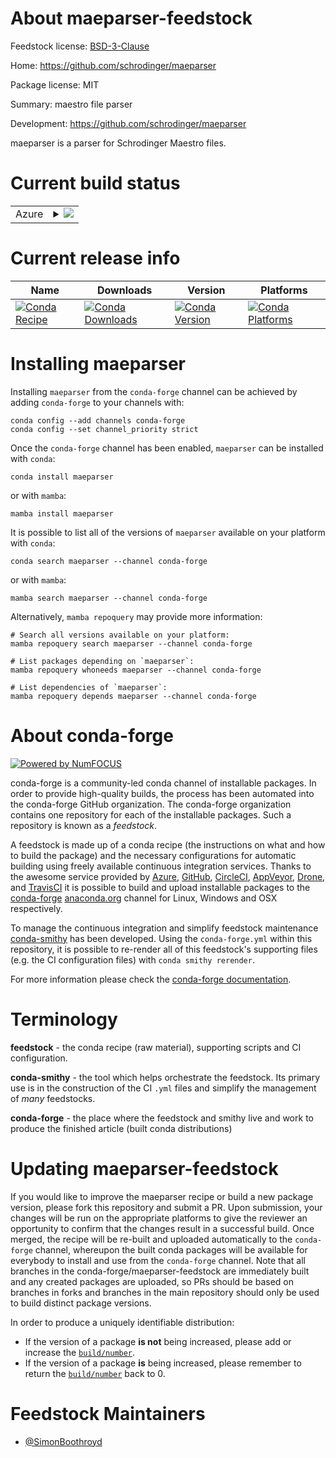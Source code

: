 About maeparser-feedstock
=========================

Feedstock license: [BSD-3-Clause](https://github.com/conda-forge/maeparser-feedstock/blob/main/LICENSE.txt)

Home: https://github.com/schrodinger/maeparser

Package license: MIT

Summary: maestro file parser

Development: https://github.com/schrodinger/maeparser

maeparser is a parser for Schrodinger Maestro files.


Current build status
====================


<table>
    
  <tr>
    <td>Azure</td>
    <td>
      <details>
        <summary>
          <a href="https://dev.azure.com/conda-forge/feedstock-builds/_build/latest?definitionId=24807&branchName=main">
            <img src="https://dev.azure.com/conda-forge/feedstock-builds/_apis/build/status/maeparser-feedstock?branchName=main">
          </a>
        </summary>
        <table>
          <thead><tr><th>Variant</th><th>Status</th></tr></thead>
          <tbody><tr>
              <td>linux_64</td>
              <td>
                <a href="https://dev.azure.com/conda-forge/feedstock-builds/_build/latest?definitionId=24807&branchName=main">
                  <img src="https://dev.azure.com/conda-forge/feedstock-builds/_apis/build/status/maeparser-feedstock?branchName=main&jobName=linux&configuration=linux%20linux_64_" alt="variant">
                </a>
              </td>
            </tr><tr>
              <td>osx_64</td>
              <td>
                <a href="https://dev.azure.com/conda-forge/feedstock-builds/_build/latest?definitionId=24807&branchName=main">
                  <img src="https://dev.azure.com/conda-forge/feedstock-builds/_apis/build/status/maeparser-feedstock?branchName=main&jobName=osx&configuration=osx%20osx_64_" alt="variant">
                </a>
              </td>
            </tr><tr>
              <td>win_64</td>
              <td>
                <a href="https://dev.azure.com/conda-forge/feedstock-builds/_build/latest?definitionId=24807&branchName=main">
                  <img src="https://dev.azure.com/conda-forge/feedstock-builds/_apis/build/status/maeparser-feedstock?branchName=main&jobName=win&configuration=win%20win_64_" alt="variant">
                </a>
              </td>
            </tr>
          </tbody>
        </table>
      </details>
    </td>
  </tr>
</table>

Current release info
====================

| Name | Downloads | Version | Platforms |
| --- | --- | --- | --- |
| [![Conda Recipe](https://img.shields.io/badge/recipe-maeparser-green.svg)](https://anaconda.org/conda-forge/maeparser) | [![Conda Downloads](https://img.shields.io/conda/dn/conda-forge/maeparser.svg)](https://anaconda.org/conda-forge/maeparser) | [![Conda Version](https://img.shields.io/conda/vn/conda-forge/maeparser.svg)](https://anaconda.org/conda-forge/maeparser) | [![Conda Platforms](https://img.shields.io/conda/pn/conda-forge/maeparser.svg)](https://anaconda.org/conda-forge/maeparser) |

Installing maeparser
====================

Installing `maeparser` from the `conda-forge` channel can be achieved by adding `conda-forge` to your channels with:

```
conda config --add channels conda-forge
conda config --set channel_priority strict
```

Once the `conda-forge` channel has been enabled, `maeparser` can be installed with `conda`:

```
conda install maeparser
```

or with `mamba`:

```
mamba install maeparser
```

It is possible to list all of the versions of `maeparser` available on your platform with `conda`:

```
conda search maeparser --channel conda-forge
```

or with `mamba`:

```
mamba search maeparser --channel conda-forge
```

Alternatively, `mamba repoquery` may provide more information:

```
# Search all versions available on your platform:
mamba repoquery search maeparser --channel conda-forge

# List packages depending on `maeparser`:
mamba repoquery whoneeds maeparser --channel conda-forge

# List dependencies of `maeparser`:
mamba repoquery depends maeparser --channel conda-forge
```


About conda-forge
=================

[![Powered by
NumFOCUS](https://img.shields.io/badge/powered%20by-NumFOCUS-orange.svg?style=flat&colorA=E1523D&colorB=007D8A)](https://numfocus.org)

conda-forge is a community-led conda channel of installable packages.
In order to provide high-quality builds, the process has been automated into the
conda-forge GitHub organization. The conda-forge organization contains one repository
for each of the installable packages. Such a repository is known as a *feedstock*.

A feedstock is made up of a conda recipe (the instructions on what and how to build
the package) and the necessary configurations for automatic building using freely
available continuous integration services. Thanks to the awesome service provided by
[Azure](https://azure.microsoft.com/en-us/services/devops/), [GitHub](https://github.com/),
[CircleCI](https://circleci.com/), [AppVeyor](https://www.appveyor.com/),
[Drone](https://cloud.drone.io/welcome), and [TravisCI](https://travis-ci.com/)
it is possible to build and upload installable packages to the
[conda-forge](https://anaconda.org/conda-forge) [anaconda.org](https://anaconda.org/)
channel for Linux, Windows and OSX respectively.

To manage the continuous integration and simplify feedstock maintenance
[conda-smithy](https://github.com/conda-forge/conda-smithy) has been developed.
Using the ``conda-forge.yml`` within this repository, it is possible to re-render all of
this feedstock's supporting files (e.g. the CI configuration files) with ``conda smithy rerender``.

For more information please check the [conda-forge documentation](https://conda-forge.org/docs/).

Terminology
===========

**feedstock** - the conda recipe (raw material), supporting scripts and CI configuration.

**conda-smithy** - the tool which helps orchestrate the feedstock.
                   Its primary use is in the construction of the CI ``.yml`` files
                   and simplify the management of *many* feedstocks.

**conda-forge** - the place where the feedstock and smithy live and work to
                  produce the finished article (built conda distributions)


Updating maeparser-feedstock
============================

If you would like to improve the maeparser recipe or build a new
package version, please fork this repository and submit a PR. Upon submission,
your changes will be run on the appropriate platforms to give the reviewer an
opportunity to confirm that the changes result in a successful build. Once
merged, the recipe will be re-built and uploaded automatically to the
`conda-forge` channel, whereupon the built conda packages will be available for
everybody to install and use from the `conda-forge` channel.
Note that all branches in the conda-forge/maeparser-feedstock are
immediately built and any created packages are uploaded, so PRs should be based
on branches in forks and branches in the main repository should only be used to
build distinct package versions.

In order to produce a uniquely identifiable distribution:
 * If the version of a package **is not** being increased, please add or increase
   the [``build/number``](https://docs.conda.io/projects/conda-build/en/latest/resources/define-metadata.html#build-number-and-string).
 * If the version of a package **is** being increased, please remember to return
   the [``build/number``](https://docs.conda.io/projects/conda-build/en/latest/resources/define-metadata.html#build-number-and-string)
   back to 0.

Feedstock Maintainers
=====================

* [@SimonBoothroyd](https://github.com/SimonBoothroyd/)

